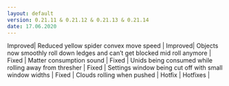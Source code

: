 ```yaml
---
layout: default
version: 0.21.11 & 0.21.12 & 0.21.13 & 0.21.14
date: 17.06.2020
---
```


<span class="badge badge-improved">Improved</span>| Reduced yellow spider convex move speed |
<span class="badge badge-improved">Improved</span>| Objects now smoothly roll down ledges and can’t get blocked mid roll anymore |
<span class="badge badge-fixed">Fixed</span> | Matter consumption sound |
<span class="badge badge-fixed">Fixed</span> | Unids being consumed while rolling away from thresher |
<span class="badge badge-fixed">Fixed</span> | Settings window being cut off with small window widths |
<span class="badge badge-fixed">Fixed</span> | Clouds rolling when pushed |
<span class="badge badge-hotfix">Hotfix</span> | Hotfixes |
